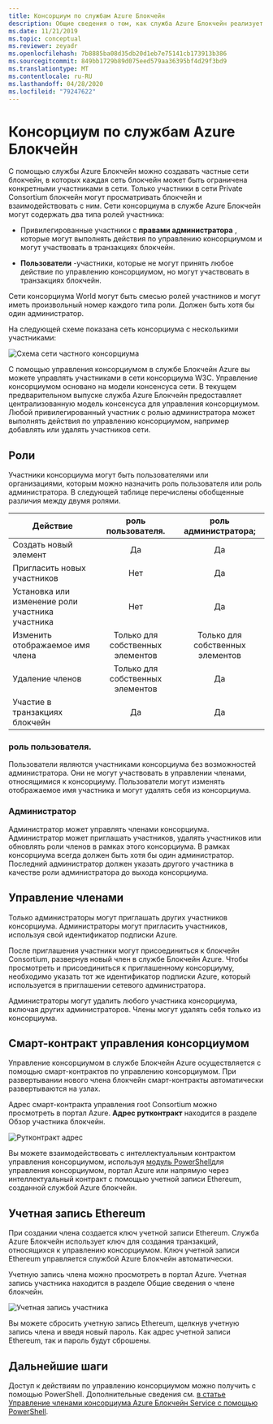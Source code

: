```yaml
---
title: Консорциум по службам Azure Блокчейн
description: Общие сведения о том, как служба Azure Блокчейн реализует сети консорциума блокчейн.
ms.date: 11/21/2019
ms.topic: conceptual
ms.reviewer: zeyadr
ms.openlocfilehash: 7b8885ba08d35db20d1eb7e75141cb173913b386
ms.sourcegitcommit: 849bb1729b89d075eed579aa36395bf4d29f3bd9
ms.translationtype: MT
ms.contentlocale: ru-RU
ms.lasthandoff: 04/28/2020
ms.locfileid: "79247622"
---
```

# <a name="azure-blockchain-service-consortium"></a>Консорциум по службам Azure Блокчейн

С помощью службы Azure Блокчейн можно создавать частные сети блокчейн, в которых каждая сеть блокчейн может быть ограничена конкретными участниками в сети. Только участники в сети Private Consortium блокчейн могут просматривать блокчейн и взаимодействовать с ним. Сети консорциума в службе Azure Блокчейн могут содержать два типа ролей участника:

* Привилегированные участники с **правами администратора** , которые могут выполнять действия по управлению консорциумом и могут участвовать в транзакциях блокчейн.

* **Пользователи** -участники, которые не могут принять любое действие по управлению консорциумом, но могут участвовать в транзакциях блокчейн.

Сети консорциума World могут быть смесью ролей участников и могут иметь произвольный номер каждого типа роли. Должен быть хотя бы один администратор.

На следующей схеме показана сеть консорциума с несколькими участниками:

![Схема сети частного консорциума](./media/consortium/network-diagram.png)

С помощью управления консорциумом в службе Блокчейн Azure вы можете управлять участниками в сети консорциума W3C. Управление консорциумом основано на модели консенсуса сети. В текущем предварительном выпуске служба Azure Блокчейн предоставляет централизованную модель консенсуса для управления консорциумом. Любой привилегированный участник с ролью администратора может выполнять действия по управлению консорциумом, например добавлять или удалять участников сети.

## <a name="roles"></a>Роли

Участники консорциума могут быть пользователями или организациями, которым можно назначить роль пользователя или роль администратора. В следующей таблице перечислены обобщенные различия между двумя ролями.

| Действие | роль пользователя. | роль администратора;
|--------|:----:|:------------:|
| Создать новый элемент | Да | Да |
| Пригласить новых участников | Нет | Да |
| Установка или изменение роли участника участника | Нет | Да |
| Изменить отображаемое имя члена | Только для собственных элементов | Только для собственных элементов |
| Удаление членов | Только для собственных элементов | Да |
| Участие в транзакциях блокчейн | Да | Да |

### <a name="user-role"></a>роль пользователя.

Пользователи являются участниками консорциума без возможностей администратора. Они не могут участвовать в управлении членами, относящимися к консорциуму. Пользователи могут изменять отображаемое имя участника и могут удалять себя из консорциума.

### <a name="administrator"></a>Администратор

Администратор может управлять членами консорциума. Администратор может приглашать участников, удалять участников или обновлять роли членов в рамках этого консорциума.
В рамках консорциума всегда должен быть хотя бы один администратор. Последний администратор должен указать другого участника в качестве роли администратора до выхода консорциума.

## <a name="managing-members"></a>Управление членами

Только администраторы могут приглашать других участников консорциума. Администраторы могут пригласить участников, используя свой идентификатор подписки Azure.

После приглашения участники могут присоединиться к блокчейн Consortium, развернув новый член в службе Блокчейн Azure. Чтобы просмотреть и присоединиться к приглашенному консорциуму, необходимо указать тот же идентификатор подписки Azure, который используется в приглашении сетевого администратора.

Администраторы могут удалить любого участника консорциума, включая других администраторов. Члены могут удалять себя только из консорциума.

## <a name="consortium-management-smart-contract"></a>Смарт-контракт управления консорциумом

Управление консорциумом в службе Блокчейн Azure осуществляется с помощью смарт-контрактов по управлению консорциумом. При развертывании нового члена блокчейн смарт-контракты автоматически развертываются на узлах.

Адрес смарт-контракта управления root Consortium можно просмотреть в портал Azure. **Адрес рутконтракт** находится в разделе Обзор участника блокчейн.

![Рутконтракт адрес](./media/consortium/rootcontract-address.png)

Вы можете взаимодействовать с интеллектуальным контрактом управления консорциумом, используя [модуль PowerShell](manage-consortium-powershell.md)для управления консорциумом, портал Azure или напрямую через интеллектуальный контракт с помощью учетной записи Ethereum, созданной службой Azure блокчейн.

## <a name="ethereum-account"></a>Учетная запись Ethereum

При создании члена создается ключ учетной записи Ethereum. Служба Azure Блокчейн использует ключ для создания транзакций, относящихся к управлению консорциумом. Ключ учетной записи Ethereum управляется службой Azure Блокчейн автоматически.

Учетную запись члена можно просмотреть в портал Azure. Учетная запись участника находится в разделе Общие сведения о члене блокчейн.

![Учетная запись участника](./media/consortium/member-account.png)

Вы можете сбросить учетную запись Ethereum, щелкнув учетную запись члена и введя новый пароль. Как адрес учетной записи Ethereum, так и пароль будут сброшены.  

## <a name="next-steps"></a>Дальнейшие шаги

Доступ к действиям по управлению консорциумом можно получить с помощью PowerShell. Дополнительные сведения см. [в статье Управление членами консорциума Azure Блокчейн Service с помощью PowerShell](manage-consortium-powershell.md).
